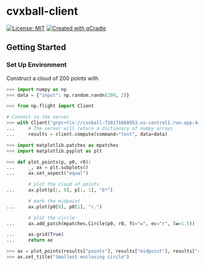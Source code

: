 # cvxball-client

[![License: MIT](https://img.shields.io/badge/License-MIT-yellow.svg)](LICENSE)
[![Created with qCradle](https://img.shields.io/badge/Created%20with-qCradle-blue?style=flat-square)](https://github.com/tschm/experiments)

## Getting Started

### **Set Up Environment**

Construct a cloud of $200$ points with

```python
>>> import numpy as np
>>> data = {"input": np.random.randn(200, 2)}
```

```python
>>> from np.flight import Client

# Connect to the server
>>> with Client("grpc+tls://cvxball-710171668953.us-central1.run.app:443") as client:
...     # The server will return a dictionary of numpy arrays
...     results = client.compute(command="test", data=data)
```

```python
>>> import matplotlib.patches as mpatches
>>> import matplotlib.pyplot as plt

>>> def plot_points(p, p0, r0):
...     _, ax = plt.subplots()
...     ax.set_aspect("equal")

        # plot the cloud of points
...     ax.plot(p[:, 0], p[:, 1], "b*")

        # mark the midpoint
...     ax.plot(p0[0], p0[1], "r.")

        # plot the circle
...     ax.add_patch(mpatches.Circle(p0, r0, fc="w", ec="r", lw=1.5))

...     ax.grid(True)
...     return ax
```

```python
>>> ax = plot_points(results["points"], results["midpoint"], results["radius"])
>>> ax.set_title("Smallest enclosing circle")
```
